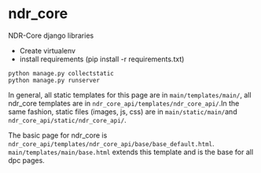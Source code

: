 # ndr_core
NDR-Core django libraries

- Create virtualenv
- install requirements (pip install -r requirements.txt)

```
python manage.py collectstatic
python manage.py runserver
```

In general, all static templates for this page are in ```main/templates/main/```, all ndr_core templates are in ```ndr_core_api/templates/ndr_core_api/```.In the same fashion, static files (images, js, css) are in ```main/static/main/```and ```ndr_core_api/static/ndr_core_api/```.

The basic page for ndr_core is  ```ndr_core_api/templates/ndr_core_api/base/base_default.html```. ```main/templates/main/base.html``` extends this template and is the base for all dpc pages.
